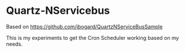 Quartz-NServicebus
==================

Based on https://github.com/jbogard/QuartzNServiceBusSample

This is my experiments to get the Cron Scheduler working based on my needs.
